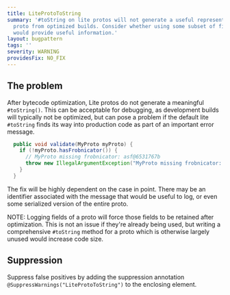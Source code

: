 ```yaml
---
title: LiteProtoToString
summary: '#toString on lite protos will not generate a useful representation of the
  proto from optimized builds. Consider whether using some subset of fields instead
  would provide useful information.'
layout: bugpattern
tags: ''
severity: WARNING
providesFix: NO_FIX
---
```


<!--
*** AUTO-GENERATED, DO NOT MODIFY ***
To make changes, edit the @BugPattern annotation or the explanation in docs/bugpattern.
-->

## The problem
After bytecode optimization, Lite protos do not generate a meaningful
`#toString()`. This can be acceptable for debugging, as development builds will
typically not be optimized, but can pose a problem if the default lite
`#toString` finds its way into production code as part of an important error
message.

```java {.bad}
  public void validate(MyProto myProto) {
    if (!myProto.hasFrobnicator()) {
      // MyProto missing frobnicator: asf@6531767b
      throw new IllegalArgumentException("MyProto missing frobnicator: " + myProto);
    }
  }
```

The fix will be highly dependent on the case in point. There may be an
identifier associated with the message that would be useful to log, or even some
serialized version of the entire proto.

NOTE: Logging fields of a proto will force those fields to be retained after
optimization. This is not an issue if they're already being used, but writing a
comprehensive `#toString` method for a proto which is otherwise largely unused
would increase code size.

## Suppression
Suppress false positives by adding the suppression annotation `@SuppressWarnings("LiteProtoToString")` to the enclosing element.
